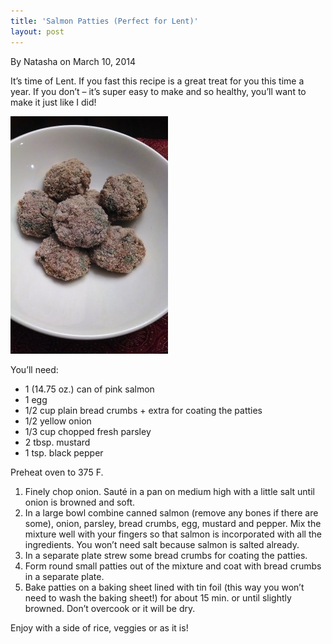 ```yaml
---
title: 'Salmon Patties (Perfect for Lent)'
layout: post
---
```


By Natasha on March 10, 2014

It’s time of Lent. If you fast this recipe is a great treat for you this
time a year. If you don’t – it’s super easy to make and so healthy,
you’ll want to make it just like I did!

![file](/img/image-1399856402254.png)

You’ll need:

-   1 (14.75 oz.) can of pink salmon
-   1 egg
-   1/2 cup plain bread crumbs + extra for coating the patties
-   1/2 yellow onion
-   1/3 cup chopped fresh parsley
-   2 tbsp. mustard
-   1 tsp. black pepper

Preheat oven to 375 F.

1.  Finely chop onion. Sauté in a pan on medium high with a little salt
    until onion is browned and soft.
2.  In a large bowl combine canned salmon (remove any bones if there are
    some), onion, parsley, bread crumbs, egg, mustard and pepper. Mix
    the mixture well with your fingers so that salmon is incorporated
    with all the ingredients. You won’t need salt because salmon is
    salted already.
3.  In a separate plate strew some bread crumbs for coating the patties.
4.  Form round small patties out of the mixture and coat with bread
    crumbs in a separate plate.
5.  Bake patties on a baking sheet lined with tin foil (this way you
    won’t need to wash the baking sheet!) for about 15 min. or until
    slightly browned. Don’t overcook or it will be dry.

Enjoy with a side of rice, veggies or as it is!
